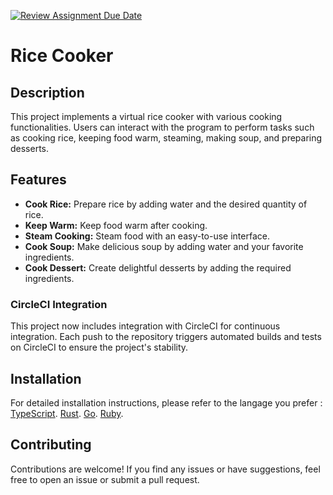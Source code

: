 [![Review Assignment Due Date](https://classroom.github.com/assets/deadline-readme-button-24ddc0f5d75046c5622901739e7c5dd533143b0c8e959d652212380cedb1ea36.svg)](https://classroom.github.com/a/__xb4cFP)

# Rice Cooker

## Description

This project implements a virtual rice cooker with various cooking functionalities. Users can interact with the program to perform tasks such as cooking rice, keeping food warm, steaming, making soup, and preparing desserts.

## Features

- **Cook Rice:** Prepare rice by adding water and the desired quantity of rice.
- **Keep Warm:** Keep food warm after cooking.
- **Steam Cooking:** Steam food with an easy-to-use interface.
- **Cook Soup:** Make delicious soup by adding water and your favorite ingredients.
- **Cook Dessert:** Create delightful desserts by adding the required ingredients.

### CircleCI Integration

This project now includes integration with CircleCI for continuous integration. Each push to the repository triggers automated builds and tests on CircleCI to ensure the project's stability.


## Installation

For detailed installation instructions, please refer to the langage you prefer :
[TypeScript](https://github.com/hei-school/cc-d4-rice-cooker-ci-Tiantsoa79/tree/feature/typescript?tab=readme-ov-file).
[Rust](https://github.com/hei-school/cc-d4-rice-cooker-ci-Tiantsoa79/tree/feature/rust?tab=readme-ov-file).
[Go](https://github.com/hei-school/cc-d4-rice-cooker-ci-Tiantsoa79/tree/feature/go?tab=readme-ov-file).
[Ruby](https://github.com/hei-school/cc-d4-rice-cooker-ci-Tiantsoa79/tree/feature/ruby?tab=readme-ov-file).

## Contributing

Contributions are welcome! If you find any issues or have suggestions, feel free to open an issue or submit a pull request.
